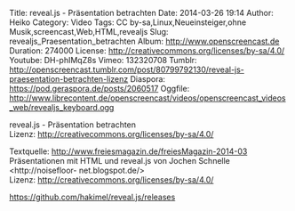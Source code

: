 Title: reveal.js - Präsentation betrachten
Date: 2014-03-26 19:14
Author: Heiko
Category: Video
Tags: CC by-sa,Linux,Neueinsteiger,ohne Musik,screencast,Web,HTML,revealjs
Slug: revealjs_Praesentation_betrachten
Album: http://www.openscreencast.de
Duration: 274000
License: http://creativecommons.org/licenses/by-sa/4.0/
Youtube: DH-phIMqZ8s
Vimeo: 132320708
Tumblr: http://openscreencast.tumblr.com/post/80799792130/reveal-js-praesentation-betrachten-lizenz
Diaspora: https://pod.geraspora.de/posts/2060517
Oggfile: http://www.librecontent.de/openscreencast/videos/openscreencast_videos_web/revealjs_keyboard.ogg

reveal.js - Präsentation betrachten  
Lizenz: <http://creativecommons.org/licenses/by-sa/4.0/>  
  
Textquelle: <http://www.freiesmagazin.de/freiesMagazin-2014-03>  
Präsentationen mit HTML und reveal.js von Jochen Schnelle <http://noisefloor-
net.blogspot.de/>  
Lizenz: <http://creativecommons.org/licenses/by-sa/4.0/>  
  
<https://github.com/hakimel/reveal.js/releases>

